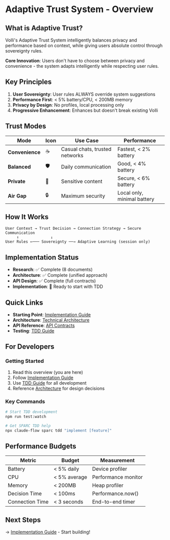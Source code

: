 # Adaptive Trust System - Overview

## What is Adaptive Trust?

Volli's Adaptive Trust System intelligently balances privacy and performance based on context, while giving users absolute control through sovereignty rules.

**Core Innovation**: Users don't have to choose between privacy and convenience - the system adapts intelligently while respecting user rules.

## Key Principles

1. **User Sovereignty**: User rules ALWAYS override system suggestions
2. **Performance First**: < 5% battery/CPU, < 200MB memory
3. **Privacy by Design**: No profiles, local processing only
4. **Progressive Enhancement**: Enhances but doesn't break existing Volli

## Trust Modes

| Mode | Icon | Use Case | Performance |
|------|------|----------|-------------|
| **Convenience** | ☕ | Casual chats, trusted networks | Fastest, < 2% battery |
| **Balanced** | 🛡️ | Daily communication | Good, < 4% battery |
| **Private** | 🏰 | Sensitive content | Secure, < 6% battery |
| **Air Gap** | 🔒 | Maximum security | Local only, minimal battery |

## How It Works

```
User Context → Trust Decision → Connection Strategy → Secure Communication
     ↑              ↓
User Rules ←─── Sovereignty ──→ Adaptive Learning (session only)
```

## Implementation Status

- **Research**: ✅ Complete (8 documents)
- **Architecture**: ✅ Complete (unified approach)
- **API Design**: ✅ Complete (full contracts)
- **Implementation**: 🚧 Ready to start with TDD

## Quick Links

- **Starting Point**: [Implementation Guide](./ADAPTIVE_TRUST_IMPLEMENTATION_GUIDE.md)
- **Architecture**: [Technical Architecture](./ADAPTIVE_TRUST_ARCHITECTURE.md)
- **API Reference**: [API Contracts](./ADAPTIVE_TRUST_API_REFERENCE.md)
- **Testing**: [TDD Guide](./ADAPTIVE_TRUST_TDD_GUIDE.md)

## For Developers

### Getting Started
1. Read this overview (you are here)
2. Follow [Implementation Guide](./ADAPTIVE_TRUST_IMPLEMENTATION_GUIDE.md)
3. Use [TDD Guide](./ADAPTIVE_TRUST_TDD_GUIDE.md) for all development
4. Reference [Architecture](./ADAPTIVE_TRUST_ARCHITECTURE.md) for design decisions

### Key Commands
```bash
# Start TDD development
npm run test:watch

# Get SPARC TDD help  
npx claude-flow sparc tdd "implement [feature]"
```

## Performance Budgets

| Metric | Budget | Measurement |
|--------|--------|-------------|
| Battery | < 5% daily | Device profiler |
| CPU | < 5% average | Performance monitor |
| Memory | < 200MB | Heap profiler |
| Decision Time | < 100ms | Performance.now() |
| Connection Time | < 3 seconds | End-to-end timer |

## Next Steps

→ [Implementation Guide](./ADAPTIVE_TRUST_IMPLEMENTATION_GUIDE.md) - Start building!